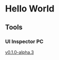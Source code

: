 # Hello World

## Tools

### UI Inspector PC
[v0.1.0-alpha.3](https://github.com/shungiku/shungiku.github.io/files/10374140/UI.Inspector.PC.zip)
